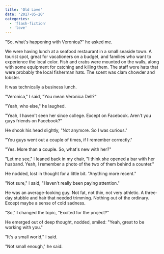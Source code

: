```yaml
---
title: 'Old Love'
date: '2017-05-20'
categories:
  - 'flash-fiction'
  - 'love'
---
```


"So, what's happening with Veronica?" he asked me.

<!-- truncate -->

We were having lunch at a seafood restaurant in a small seaside town. A tourist
spot, great for vacationers on a budget, and families who want to experience the
local color. Fish and crabs were mounted on the walls, along with some equipment
for catching and killing them. The staff wore hats that were probably the local
fisherman hats. The scent was clam chowder and lobster.

It was technically a business lunch.

"Veronica," I said, "You mean Veronica Dell?"

"Yeah, who else," he laughed.

"Yeah, I haven't seen her since college. Except on Facebook. Aren't you guys
friends on Facebook?"

He shook his head slightly, "Not anymore. So I was curious."

"You guys went out a couple of times, if I remember correctly."

"Yes. More than a couple. So, what's new with her?"

"Let me see," I leaned back in my chair, "I think she opened a bar with her
husband. Yeah, I remember a photo of the two of them behind a counter."

He nodded, lost in thought for a little bit. "Anything more recent."

"Not sure," I said, "Haven't really been paying attention."

He was an average-looking guy. Not fat, not thin, not very athletic. A three-day
stubble and hair that needed trimming. Nothing out of the ordinary. Except maybe
a sense of cold sadness.

"So," I changed the topic, "Excited for the project?"

He emerged out of deep thought, nodded, smiled: "Yeah, great to be working with
you."

"It's a small world," I said.

"Not small enough," he said.
